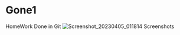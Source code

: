 # Gone1
HomeWork Done in Git
![Screenshot_20230405_011814](https://user-images.githubusercontent.com/117519166/230231293-cb788e0d-bd8c-4deb-8aed-646dc9a36525.png)
Screenshots
